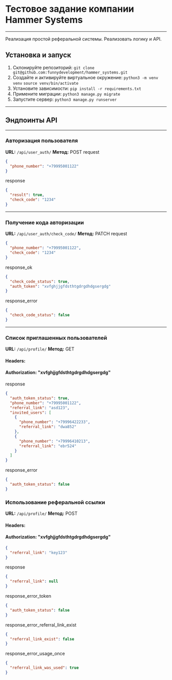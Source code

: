 # Тестовое задание компании Hammer Systems

---
Реализация простой реферальной системы. Реализовать логику и API.
## Установка и запуск
1. Склонируйте репозиторий: 
`git clone git@github.com:funnydevelopment/hammer_systems.git`
2. Создайте и активируйте виртуальное окружение:
`python3 -m venv venv`
`source venv/bin/activate`
3. Установите зависимости:
`pip install -r requirements.txt`
4. Примените миграции:
`python3 manage.py migrate`
5. Запустите сервер:
`python3 manage.py runserver`

---
## Эндпоинты API

---
### Авторизация пользователя
**URL:** `/api/user_auth/`
**Метод:** POST
request
```json
{
  "phone_number": "+79995001122"
}
```
response
```json
{
  "result": true,
  "check_code": "1234"
}
```
---
### Получение кода авторизации
**URL:** `/api/user_auth/check_code/`
**Метод:** PATCH
request
```json
{
  "phone_number": "+79995001122",
  "check_code": "1234"
}
```
response_ok
```json
{
  "check_code_status": true,
  "auth_token": "xvfghjjgfdsthtgdrgdhdgsergdg"
}
```
response_error
```json
{
  "check_code_status": false
}
```
---
### Список приглашенных пользователей
**URL:** `/api/profile/`
**Метод:** GET
#### Headers:
#### Authorization: "xvfghjjgfdsthtgdrgdhdgsergdg"
response
```json
{
  "auth_token_status": true,
  "phone_number": "+79995001122",
  "referral_link": "asd123",
  "invited_users": [ 
    {
      "phone_number": "+79996422233",
      "referral_link": "dwa852"
    },
    {
      "phone_number": "+79996410213",
      "referral_link": "ebr524"
    }
  ]
}
```
response_error
```json
{
  "auth_token_status": false
}
```
### Использование реферальной ссылки
**URL:** `/api/profile/`
**Метод:** POST
#### Headers:
#### Authorization: "xvfghjjgfdsthtgdrgdhdgsergdg"
```json
{
  "referral_link": "key123"
}
```
response
```json
{
  "referral_link": null
}
```
response_error_token
```json
{
  "auth_token_status": false
}
```
response_error_referral_link_exist
```json
{
  "referral_link_exist": false
}
```
response_error_usage_once
```json
{
  "referral_link_was_used": true
}
```